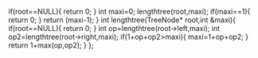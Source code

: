 if(root==NULL){
return 0;
}
int maxi=0;
lengthtree(root,maxi);
if(maxi==1){
return 0;
}
return (maxi-1);
}
int lengthtree(TreeNode* root,int &maxi){
if(root==NULL){
return 0;
}
int op=lengthtree(root->left,maxi);
int op2=lengthtree(root->right,maxi);
if(1+op+op2>maxi){
maxi=1+op+op2;
}
return 1+max(op,op2);
}
};